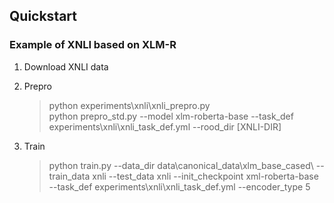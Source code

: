 ## Quickstart

### Example of XNLI based on XLM-R
1. Download XNLI data </br>

2. Prepro </br>
   > python experiments\xnli\xnli_prepro.py </br>
   > python prepro_std.py --model xlm-roberta-base --task_def experiments\xnli\xnli_task_def.yml --rood_dir [XNLI-DIR]
3. Train
   > python train.py --data_dir data\canonical_data\xlm_base_cased\ --train_data xnli --test_data xnli --init_checkpoint xml-roberta-base --task_def experiments\xnli\xnli_task_def.yml --encoder_type 5
